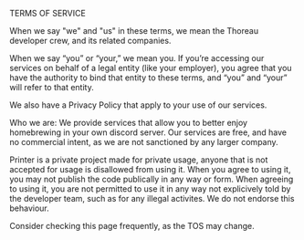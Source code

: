 TERMS OF SERVICE

When we say "we" and "us" in these terms, we mean the Thoreau developer crew, and its related companies.

When we say “you” or “your,” we mean you. If you’re accessing our services on behalf of a legal entity (like your employer), you agree that you have the authority to bind that entity to these terms, and “you” and “your” will refer to that entity.

We also have a Privacy Policy that apply to your use of our services.

Who we are: 
We provide services that allow you to better enjoy homebrewing in your own discord server. Our services are free, and have no commercial intent, as we are not sanctioned by any larger company.

Printer is a private project made for private usage, anyone that is not accepted for usage is disallowed from using it. When you agree to using it, you may not publish the code publically in any way or form.
When agreeing to using it, you are not permitted to use it in any way not explicively told by the developer team, such as for any illegal activites. We do not endorse this behaviour.

Consider checking this page frequently, as the TOS may change.
